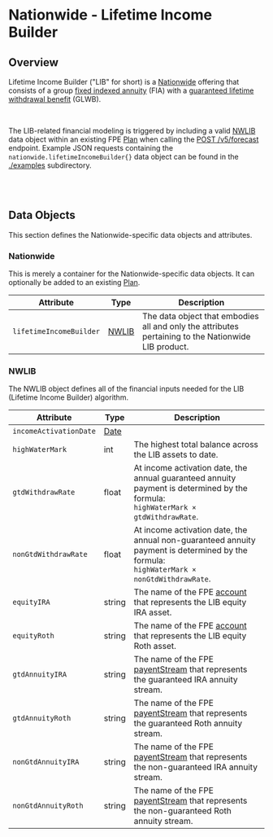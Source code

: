 # Nationwide - Lifetime Income Builder

## Overview

Lifetime Income Builder ("LIB" for short) is a [Nationwide](https://www.nationwide.com) offering that consists of a group [fixed indexed annuity](https://www.investopedia.com/terms/i/indexedannuity.asp) (FIA) with a [guaranteed lifetime withdrawal benefit](https://www.investopedia.com/terms/g/glwb.asp) (GLWB).

<br/>

The LIB-related financial modeling is triggered by including a valid [NWLIB](#nwlib) data object within an existing FPE [Plan](../datatypes.md#plan) when calling the [POST /v5/forecast](../README.md#post-v5forecast) endpoint.  Example JSON requests containing the `nationwide.lifetimeIncomeBuilder{}` data object can be found in the [./examples](./examples/) subdirectory.


<br/><br/>

## Data Objects

This section defines the Nationwide-specific data objects and attributes.

### Nationwide

This is merely a container for the Nationwide-specific data objects.  It can optionally be added to an existing [Plan](../datatypes.md#plan).

| Attribute  | Type | Description |
| ---------- | ---- | ----------- |
| `lifetimeIncomeBuilder` | [NWLIB](#nwlib) | The data object that embodies all and only the attributes pertaining to the Nationwide LIB product. |

### NWLIB

The NWLIB object defines all of the financial inputs needed for the LIB (Lifetime Income Builder) algorithm.

| Attribute  | Type | Description |
| ---------- | ---- | ----------- |
| `incomeActivationDate` | [Date](../datatypes.md#date) |  |
| `highWaterMark` | int | The highest total balance across the LIB assets to date. |
| `gtdWithdrawRate` | float | At income activation date, the annual guaranteed annuity payment is determined by the formula:<br/>`highWaterMark × gtdWithdrawRate`. |
| `nonGtdWithdrawRate` | float | At income activation date, the annual non-guaranteed annuity payment is determined by the formula:<br/>`highWaterMark × nonGtdWithdrawRate`. |
| `equityIRA` | string | The name of the FPE [account](../datatypes.md#account) that represents the LIB equity IRA asset. |
| `equityRoth` | string | The name of the FPE [account](../datatypes.md#account) that represents the LIB equity Roth asset. |
| `gtdAnnuityIRA` | string | The name of the FPE [payentStream](../datatypes.md#paymentstream) that represents the guaranteed IRA annuity stream. |
| `gtdAnnuityRoth` | string | The name of the FPE [payentStream](../datatypes.md#paymentstream) that represents the guaranteed Roth annuity stream. |
| `nonGtdAnnuityIRA` | string | The name of the FPE [payentStream](../datatypes.md#paymentstream) that represents the non-guaranteed IRA annuity stream. |
| `nonGtdAnnuityRoth` | string | The name of the FPE [payentStream](../datatypes.md#paymentstream) that represents the non-guaranteed Roth annuity stream. |